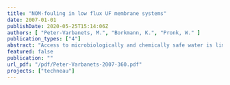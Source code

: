 ```yaml
---
title: "NOM-fouling in low flux UF membrane systems"
date: 2007-01-01
publishDate: 2020-05-25T15:14:06Z
authors: [ "Peter-Varbanets, M.", "Borkmann, K.", "Pronk, W." ]
publication_types: ["4"]
abstract: "Access to microbiologically and chemically safe water is limited not only in developing countries, but also in transition countries and even in remote areas of developed countries. For these cases, decentralized water supply concepts such as point-of-use (POU), point-of-entry (POE) or small-scale system (SSS) technologies can be promising alternatives to centralized treatment concepts. Membrane-based treatment systems have gained importance for drinking water treatment in the developed countries. In principle, application of membrane technology is attractive also for the transition and developing countries, because it provides absolute barriers for control of hygienic hazards (Ultrafiltration (UF)) and because the modular construction enables implementation on each possible scale size. However membrane technology is still not affordable for the poorest part of the world population. The sustainable application of POU membrane system presumes that system should be operated without or with limited addition of chemicals, with limited possibility of regular backflushing and with low pressure, presumably hydrostatic. On the other hand, while the water needs for drinking and cooking for a family of four people constitute approx. 20 l/day, operation of POU UF system under low flux conditions is possible. One of the most important limitations for application of ultrafiltration in simple household devices, is membrane fouling. In order to overcome the reasons of the limited application of UF in POU systems, the better understanding of the UF process in these specific conditions and specially membrane fouling is needed. Recent studies have shown that dissolved or colloidal polysaccharides and proteins and their interactions with the  membrane and between macromolecules might have more severe impact. During long term dead-end filtration, accumulation of the macromolecules on the membrane surface and increase of their concentration is severe. The interactions between those macromolecules in the conditions of high concentrations in the boundary layer affect the structure of the layer and its permeability. However, in most of the studies, only the foulant-membrane interactions are considered like relevant for reversibility of fouling. The foulant-foulant interactions in the boundary layer have been studied only superficially. Therefore, we systematically investigated the impact of polysaccharide and solution properties on UF membrane fouling in conditions of low flux and limited backflushing, under constant TMP conditions (hydrostatic pressure of 120 mbar - 150 mbar. Our experimental results lead us to the following conclusions: Regarding the initial stage of flux decline (0-80 ml permeate/cm2) the polysaccharide structure, and particularly availability of carboxyl groups, has a major impact on the membrane fouling, while the molecular weights of polysaccharides does not play a significant role (in the studied range of Mw 5-250 kDa). Such solution conditions as presence of metal ions and ionic  strength are also detrimental for the fouling, while both metal ions and ionic strength have impact on the gel structure and properties, generally stabilizing it, and increasing the possibility of water trapping by hydrogen bonding, which leads to the higher permeability. However, independently of the initial solution conditions, after approx. 80 ml has been filtered through 1 cm2 of the membrane, flux becomes stable on the level of approx. 10 L/(hm2) over the whole period of operation (several weeks in some cases). We suppose that the gel layer formed by polysaccharides play a role of a “second” membrane on the surface of the PES UF membrane, keeping remaining permeability on the certain level, determined by the water retention properties of the gel structure. Regarding practical application, the obtained results open a new direction for the ultrafiltration in specific conditions of household systems. The long term ultrafiltration should be studied on natural waters to prove the flux stabilization phenomenon. This phenomenon may give a possibility to produce up to 10 L/h of water from 1 m2 of the membrane applying only 120 mbar of hydrostatic pressure (1.2 m water level difference) without backflushing or crossflow, which may simplify the design and maintenance of the system and significantly reduce its costs.  Next activities in Techneau project will include the further evaluation of the long term ultrafiltration on natural waters; characterization of the impact of biofouling on the flux decline; and evaluation of the operational parameters of the Point-of-use system, based on the proposed above concept to treat at least 20 L/day."
featured: false
publication: ""
url_pdf: "/pdf/Peter-Varbanets-2007-360.pdf"
projects: ["techneau"]
---
```


